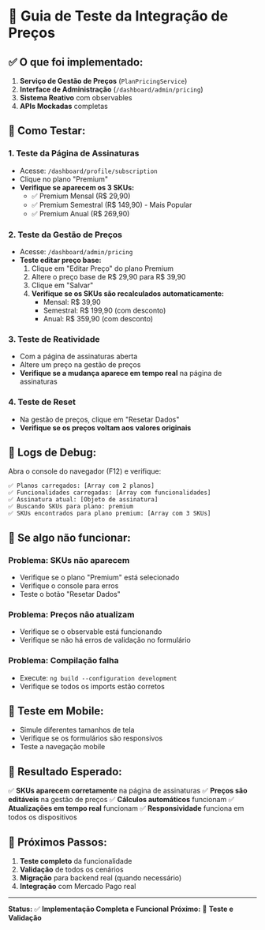 # 🧪 Guia de Teste da Integração de Preços

## ✅ **O que foi implementado:**

1. **Serviço de Gestão de Preços** (`PlanPricingService`)
2. **Interface de Administração** (`/dashboard/admin/pricing`)
3. **Sistema Reativo** com observables
4. **APIs Mockadas** completas

## 🚀 **Como Testar:**

### **1. Teste da Página de Assinaturas**

- Acesse: `/dashboard/profile/subscription`
- Clique no plano "Premium"
- **Verifique se aparecem os 3 SKUs:**
  - ✅ Premium Mensal (R$ 29,90)
  - ✅ Premium Semestral (R$ 149,90) - Mais Popular
  - ✅ Premium Anual (R$ 269,90)

### **2. Teste da Gestão de Preços**

- Acesse: `/dashboard/admin/pricing`
- **Teste editar preço base:**
  1. Clique em "Editar Preço" do plano Premium
  2. Altere o preço base de R$ 29,90 para R$ 39,90
  3. Clique em "Salvar"
  4. **Verifique se os SKUs são recalculados automaticamente:**
     - Mensal: R$ 39,90
     - Semestral: R$ 199,90 (com desconto)
     - Anual: R$ 359,90 (com desconto)

### **3. Teste de Reatividade**

- Com a página de assinaturas aberta
- Altere um preço na gestão de preços
- **Verifique se a mudança aparece em tempo real** na página de assinaturas

### **4. Teste de Reset**

- Na gestão de preços, clique em "Resetar Dados"
- **Verifique se os preços voltam aos valores originais**

## 🔧 **Logs de Debug:**

Abra o console do navegador (F12) e verifique:

```
✅ Planos carregados: [Array com 2 planos]
✅ Funcionalidades carregadas: [Array com funcionalidades]
✅ Assinatura atual: [Objeto de assinatura]
✅ Buscando SKUs para plano: premium
✅ SKUs encontrados para plano premium: [Array com 3 SKUs]
```

## 🚨 **Se algo não funcionar:**

### **Problema: SKUs não aparecem**

- Verifique se o plano "Premium" está selecionado
- Verifique o console para erros
- Teste o botão "Resetar Dados"

### **Problema: Preços não atualizam**

- Verifique se o observable está funcionando
- Verifique se não há erros de validação no formulário

### **Problema: Compilação falha**

- Execute: `ng build --configuration development`
- Verifique se todos os imports estão corretos

## 📱 **Teste em Mobile:**

- Simule diferentes tamanhos de tela
- Verifique se os formulários são responsivos
- Teste a navegação mobile

## 🎯 **Resultado Esperado:**

✅ **SKUs aparecem corretamente** na página de assinaturas
✅ **Preços são editáveis** na gestão de preços
✅ **Cálculos automáticos** funcionam
✅ **Atualizações em tempo real** funcionam
✅ **Responsividade** funciona em todos os dispositivos

## 🔄 **Próximos Passos:**

1. **Teste completo** da funcionalidade
2. **Validação** de todos os cenários
3. **Migração** para backend real (quando necessário)
4. **Integração** com Mercado Pago real

---

**Status:** ✅ **Implementação Completa e Funcional**
**Próximo:** 🧪 **Teste e Validação**
